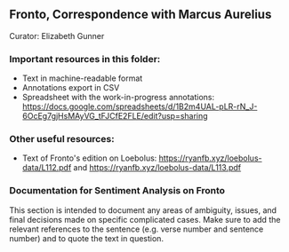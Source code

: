 ## Fronto, Correspondence with Marcus Aurelius
Curator: Elizabeth Gunner

### Important resources in this folder: 
* Text in machine-readable format
* Annotations export in CSV
* Spreadsheet with the work-in-progress annotations: https://docs.google.com/spreadsheets/d/1B2m4UAL-pLR-rN_J-6OcEg7gjHsMAyVG_tFJCfE2FLE/edit?usp=sharing

### Other useful resources: 
* Text of Fronto's edition on Loebolus: https://ryanfb.xyz/loebolus-data/L112.pdf and https://ryanfb.xyz/loebolus-data/L113.pdf

### Documentation for Sentiment Analysis on Fronto
This section is intended to document any areas of ambiguity, issues, and final decisions made on specific complicated cases. Make sure to add the relevant references to the sentence (e.g. verse number and sentence number) and to quote the text in question. 

